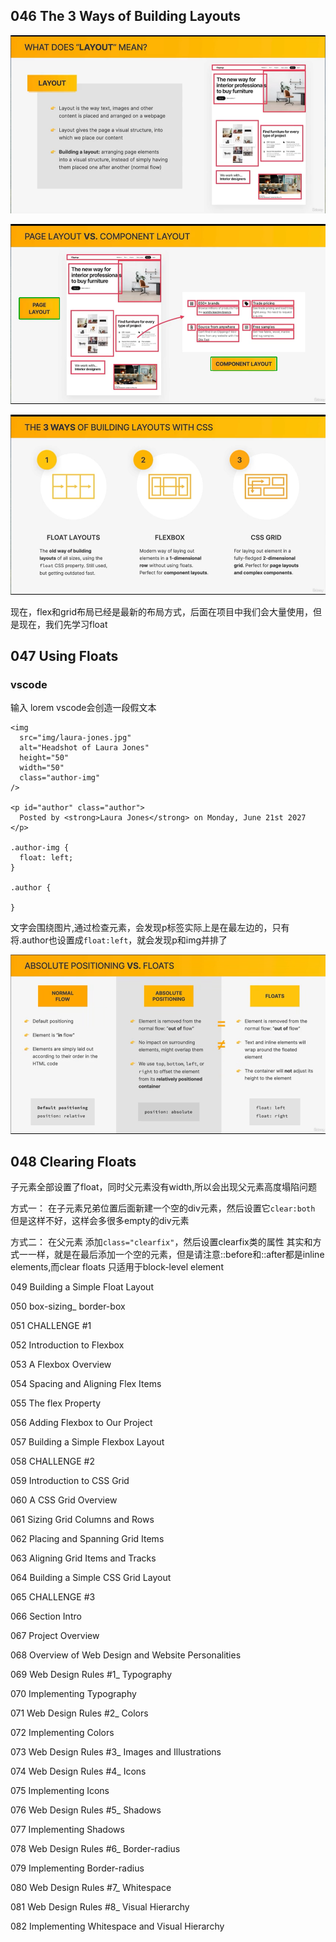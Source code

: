 ## 046 The 3 Ways of Building Layouts
![layout](img\layout.png)

![layout_vs](img\layout_vs.png)

![layout_ways](img\layout_ways.png)

现在，flex和grid布局已经是最新的布局方式，后面在项目中我们会大量使用，但是现在，我们先学习float

## 047 Using Floats

### vscode
输入 lorem vscode会创造一段假文本

```
<img
  src="img/laura-jones.jpg"
  alt="Headshot of Laura Jones"
  height="50"
  width="50"
  class="author-img"
/>

<p id="author" class="author">
  Posted by <strong>Laura Jones</strong> on Monday, June 21st 2027
</p>

.author-img {
  float: left;
}

.author {
  
}
```
文字会围绕图片,通过检查元素，会发现p标签实际上是在最左边的，只有将.author也设置成`float:left`，就会发现p和img并排了

![浮动](img\浮动.png)


## 048 Clearing Floats
子元素全部设置了float，同时父元素没有width,所以会出现父元素高度塌陷问题

方式一：
在子元素兄弟位置后面新建一个空的div元素，然后设置它`clear:both`
但是这样不好，这样会多很多empty的div元素

方式二：
在父元素 添加`class="clearfix"`，然后设置clearfix类的属性
其实和方式一一样，就是在最后添加一个空的元素，但是请注意::before和::after都是inline elements,而clear floats 只适用于block-level element


049 Building a Simple Float Layout

050 box-sizing_ border-box

051 CHALLENGE #1

052 Introduction to Flexbox

053 A Flexbox Overview

054 Spacing and Aligning Flex Items

055 The flex Property

056 Adding Flexbox to Our Project

057 Building a Simple Flexbox Layout

058 CHALLENGE #2

059 Introduction to CSS Grid

060 A CSS Grid Overview

061 Sizing Grid Columns and Rows

062 Placing and Spanning Grid Items

063 Aligning Grid Items and Tracks

064 Building a Simple CSS Grid Layout

065 CHALLENGE #3

066 Section Intro

067 Project Overview

068 Overview of Web Design and Website Personalities

069 Web Design Rules #1_ Typography

070 Implementing Typography

071 Web Design Rules #2_ Colors


072 Implementing Colors


073 Web Design Rules #3_ Images and Illustrations

074 Web Design Rules #4_ Icons

075 Implementing Icons

076 Web Design Rules #5_ Shadows

077 Implementing Shadows

078 Web Design Rules #6_ Border-radius

079 Implementing Border-radius

080 Web Design Rules #7_ Whitespace

081 Web Design Rules #8_ Visual Hierarchy

082 Implementing Whitespace and Visual Hierarchy
